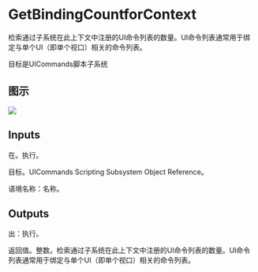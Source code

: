 # GetBindingCountforContext

检索通过子系统在此上下文中注册的UI命令列表的数量。UI命令列表通常用于绑定与单个UI（即单个视口）相关的命令列表。

目标是UICommands脚本子系统

## 图示

![]($-20221218-18482281.png)

## Inputs

在。执行。

目标。UICommands Scripting Subsystem Object Reference。

语境名称：名称。

## Outputs

出：执行。

返回值。整数。检索通过子系统在此上下文中注册的UI命令列表的数量。UI命令列表通常用于绑定与单个UI（即单个视口）相关的命令列表。